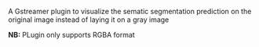 A Gstreamer plugin to visualize the sematic segmentation prediction on the original image instead of laying it on a gray image


**NB:** 
PLugin only supports RGBA format
